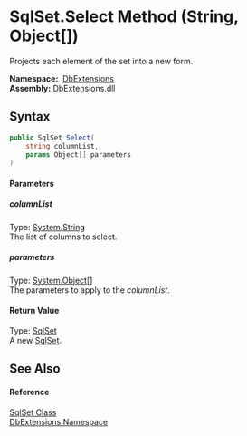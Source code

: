 SqlSet.Select Method (String, Object[])
=======================================
Projects each element of the set into a new form.

  **Namespace:**  [DbExtensions][1]  
  **Assembly:** DbExtensions.dll

Syntax
------

```csharp
public SqlSet Select(
	string columnList,
	params Object[] parameters
)
```

#### Parameters

##### *columnList*
Type: [System.String][2]  
The list of columns to select.

##### *parameters*
Type: [System.Object][3][]  
The parameters to apply to the *columnList*.

#### Return Value
Type: [SqlSet][4]  
A new [SqlSet][4].

See Also
--------

#### Reference
[SqlSet Class][4]  
[DbExtensions Namespace][1]  

[1]: ../README.md
[2]: http://msdn.microsoft.com/en-us/library/s1wwdcbf
[3]: http://msdn.microsoft.com/en-us/library/e5kfa45b
[4]: README.md